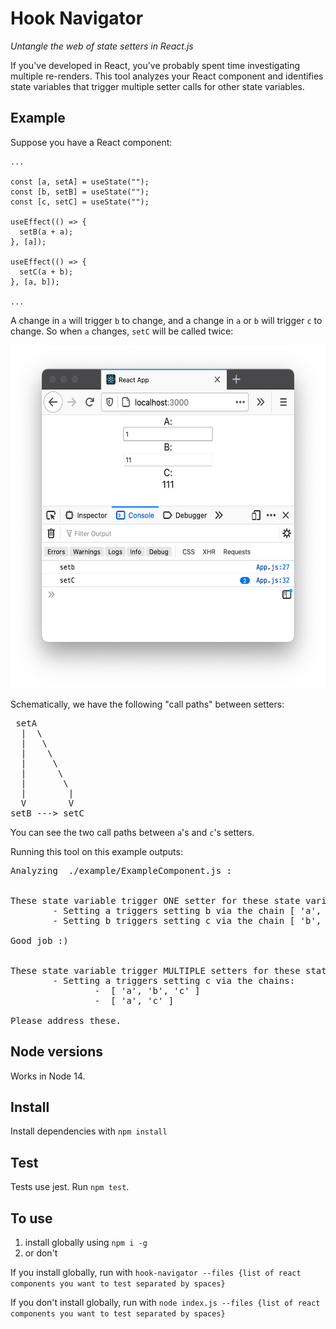# Hook Navigator

_Untangle the web of state setters in React.js_

If you've developed in React, you've probably spent time investigating multiple re-renders. This tool analyzes your React component and identifies state variables that trigger multiple setter calls for other state variables.

## Example

Suppose you have a React component:

```
...

const [a, setA] = useState("");
const [b, setB] = useState("");
const [c, setC] = useState("");

useEffect(() => {
  setB(a + a);
}, [a]);

useEffect(() => {
  setC(a + b);
}, [a, b]);

...
```

A change in `a` will trigger `b` to change, and a change in `a` or `b` will trigger `c` to change. So when `a` changes, `setC` will be called twice:

<img src="./example/screenshot.png" alt="example where a was changed to 1" width="562px" height="549px"/>

Schematically, we have the following "call paths" between setters:

<pre>
 setA
  |  \
  |   \
  |    \
  |     \
  |      \
  |       \
  |        |
  V        V
setB ---> setC
</pre>

You can see the two call paths between `a`'s and `c`'s setters.

Running this tool on this example outputs:

<pre>
Analyzing  ./example/ExampleComponent.js :


These state variable trigger ONE setter for these state variables:
        - Setting a triggers setting b via the chain [ 'a', 'b' ]
        - Setting b triggers setting c via the chain [ 'b', 'c' ]

Good job :)


These state variable trigger MULTIPLE setters for these state variables:
        - Setting a triggers setting c via the chains:
                -  [ 'a', 'b', 'c' ]
                -  [ 'a', 'c' ]

Please address these.
</pre>

## Node versions

Works in Node 14.

## Install

Install dependencies with `npm install`

## Test

Tests use jest. Run `npm test`.

## To use

1. install globally using `npm i -g`
2. or don't

If you install globally, run with `hook-navigator --files {list of react components you want to test separated by spaces}`

If you don't install globally, run with `node index.js --files {list of react components you want to test separated by spaces}`
